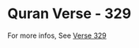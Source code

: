 # Quran Verse - 329 

For more infos, See [Verse 329](https://www.quranbookk.com/quran/search?q=329)